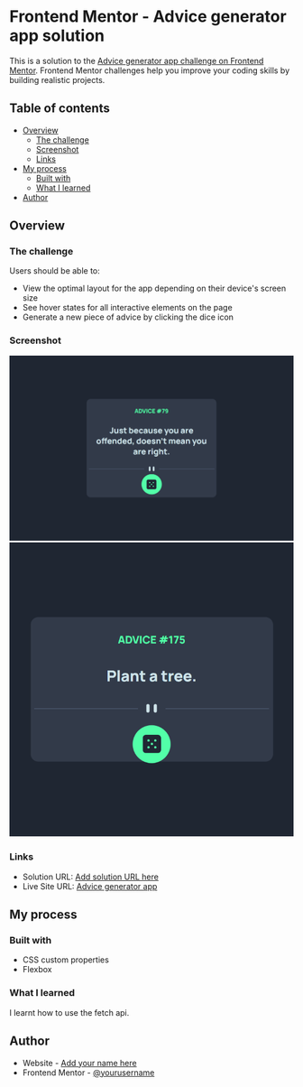 # Frontend Mentor - Advice generator app solution

This is a solution to the [Advice generator app challenge on Frontend Mentor](https://www.frontendmentor.io/challenges/advice-generator-app-QdUG-13db). Frontend Mentor challenges help you improve your coding skills by building realistic projects.

## Table of contents

- [Overview](#overview)
  - [The challenge](#the-challenge)
  - [Screenshot](#screenshot)
  - [Links](#links)
- [My process](#my-process)
  - [Built with](#built-with)
  - [What I learned](#what-i-learned)
- [Author](#author)

## Overview

### The challenge

Users should be able to:

- View the optimal layout for the app depending on their device's screen size
- See hover states for all interactive elements on the page
- Generate a new piece of advice by clicking the dice icon

### Screenshot

![](./screenshots/desktop.png)
![](./screenshots/mobile.png)

### Links

- Solution URL: [Add solution URL here](https://your-solution-url.com)
- Live Site URL: [Advice generator app](https://advice-gen-smartlify.netlify.app/)

## My process

### Built with

- CSS custom properties
- Flexbox

### What I learned

I learnt how to use the fetch api.

## Author

- Website - [Add your name here](https://advice-gen-smartlify.netlify.app/)
- Frontend Mentor - [@yourusername](https://www.frontendmentor.io/profile/smartlify08)
